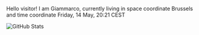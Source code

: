 Hello visitor! I am Giammarco, currently living in space coordinate Brussels and time coordinate Friday, 14 May, 20:21 CEST

![GitHub Stats](https://github-readme-stats.vercel.app/api?username=grcasanova)
